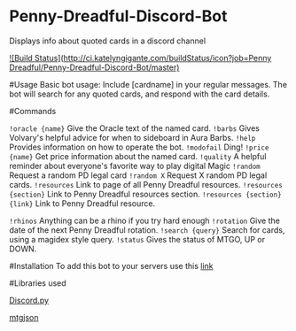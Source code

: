 
# Penny-Dreadful-Discord-Bot
Displays info about quoted cards in a discord channel

[![Build Status](http://ci.katelyngigante.com/buildStatus/icon?job=Penny Dreadful/Penny-Dreadful-Discord-Bot/master)](http://ci.katelyngigante.com/job/Penny%20Dreadful/job/Penny-Dreadful-Discord-Bot/job/master/)

#Usage
Basic bot usage: Include [cardname] in your regular messages.
The bot will search for any quoted cards, and respond with the card details.

#Commands

`!oracle {name}` Give the Oracle text of the named card.
`!barbs` Gives Volvary's helpful advice for when to sideboard in Aura Barbs.
`!help` Provides information on how to operate the bot.
`!modofail` Ding!
`!price {name}` Get price information about the named card.
`!quality` A helpful reminder about everyone's favorite way to play digital Magic
`!random` Request a random PD legal card
`!random X` Request X random PD legal cards.
`!resources` Link to page of all Penny Dreadful resources.
           `!resources {section}` Link to Penny Dreadful resources section.
           `!resources {section} {link}` Link to Penny Dreadful resource.
        
`!rhinos` Anything can be a rhino if you try hard enough
`!rotation` Give the date of the next Penny Dreadful rotation.
`!search {query}` Search for cards, using a magidex style query.
`!status` Gives the status of MTGO, UP or DOWN.

#Installation
To add this bot to your servers use this <a href='https://discordapp.com/oauth2/authorize?client_id=224755717767299072&scope=bot&permissions=0'>link</a>

#Libraries used

[Discord.py](https://github.com/Rapptz/discord.py)

[mtgjson](http://mtgjson.com/)
